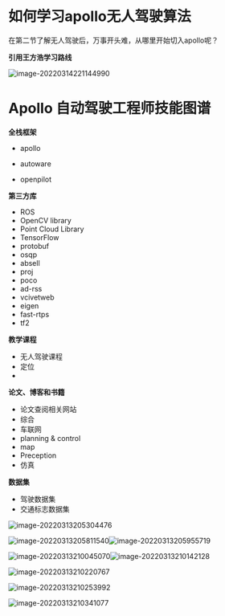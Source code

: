 



# 如何学习apollo无人驾驶算法

在第二节了解无人驾驶后，万事开头难，从哪里开始切入apollo呢？

**引用王方浩学习路线**

![image-20220314221144990](D:\自动驾驶\AutoDriving\note\picture\image-20220314221144990.png)





# Apollo 自动驾驶工程师技能图谱

**全栈框架**

- apollo

- autoware

- openpilot

  

**第三方库**

- ROS
- OpenCV library
- Point Cloud Library
- TensorFlow
- protobuf
- osqp
- absell
- proj
- poco
- ad-rss
- vcivetweb
- eigen
- fast-rtps
- tf2

**教学课程**

- 无人驾驶课程
- 定位
- 



**论文、博客和书籍**

- 论文查阅相关网站
- 综合
- 车联网
- planning & control
- map
- Preception
- 仿真



**数据集**

- 驾驶数据集
- 交通标志数据集









![image-20220313205304476](D:.\picture\image-20220313205304476.png)

![image-20220313205811540](D:\自动驾驶\AutoDriving\note\picture\image-20220313205811540.png)![image-20220313205955719](C:\Users\HW\AppData\Roaming\Typora\typora-user-images\image-20220313205955719.png)

![image-20220313210045070](C:\Users\HW\AppData\Roaming\Typora\typora-user-images\image-20220313210045070.png)![image-20220313210142128](C:\Users\HW\AppData\Roaming\Typora\typora-user-images\image-20220313210142128.png)

![image-20220313210220767](C:\Users\HW\AppData\Roaming\Typora\typora-user-images\image-20220313210220767.png)



![image-20220313210253992](C:\Users\HW\AppData\Roaming\Typora\typora-user-images\image-20220313210253992.png)

![image-20220313210341077](C:\Users\HW\AppData\Roaming\Typora\typora-user-images\image-20220313210341077.png)